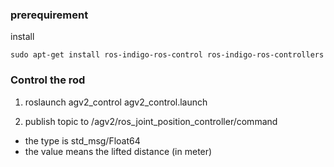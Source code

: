 ### prerequirement

install

```
sudo apt-get install ros-indigo-ros-control ros-indigo-ros-controllers
```

### Control the rod

1. roslaunch agv2_control agv2_control.launch

2. publish topic to /agv2/ros_joint_position_controller/command
  - the type is std_msg/Float64
  - the value means the lifted distance (in meter)
